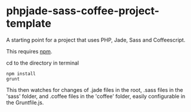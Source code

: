 # phpjade-sass-coffee-project-template

A starting point for a project that uses PHP, Jade, Sass and Coffeescript.

This requires <a href="https://www.npmjs.com/" target="_blank">npm</a>.

cd to the directory in terminal

```
npm install
grunt
```

This then watches for changes of .jade files in the root, .sass files in the 'sass' folder, and .coffee files in the 'coffee' folder, easily configurable in the Gruntfile.js.
